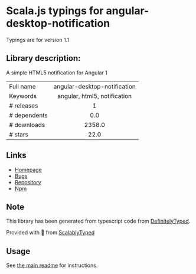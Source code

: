 
# Scala.js typings for angular-desktop-notification

Typings are for version 1.1

## Library description:
A simple HTML5 notification for Angular 1

|                    |                 |
| ------------------ | :-------------: |
| Full name          | angular-desktop-notification |
| Keywords           | angular, html5, notification |
| # releases         | 1 |
| # dependents       | 0.0 |
| # downloads        | 2358.0 |
| # stars            | 22.0 |

## Links
- [Homepage](https://github.com/jmsanpascual/angular-desktop-notification#readme)
- [Bugs](https://github.com/jmsanpascual/angular-desktop-notification/issues)
- [Repository](https://github.com/jmsanpascual/angular-desktop-notification)
- [Npm](https://www.npmjs.com/package/angular-desktop-notification)
    


## Note
This library has been generated from typescript code from [DefinitelyTyped](https://definitelytyped.org).

Provided with :purple_heart: from [ScalablyTyped](https://github.com/oyvindberg/ScalablyTyped)

## Usage
See [the main readme](../../readme.md) for instructions.


